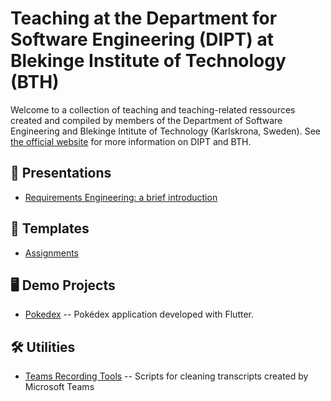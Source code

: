 # Teaching at the Department for Software Engineering (DIPT) at Blekinge Institute of Technology (BTH)

Welcome to a collection of teaching and teaching-related ressources created and compiled by members of the
Department of Software Engineering and Blekinge Intitute of Technology (Karlskrona, Sweden).
See [the official website](https://www.bth.se/eng/about-bth/departments/softwareengineering/) for more information on DIPT and BTH.

## 💁 Presentations

 * [Requirements Engineering: a brief introduction](https://github.com/bth-dipt-teaching/req-eng-fundamentals)

## 📄 Templates

 * [Assignments](https://github.com/bth-dipt-teaching/DIPT_assignment_tmpl)

## 🖥️ Demo Projects

 * [Pokedex](https://github.com/bth-dipt-teaching/pokedex) -- Pokédex application developed with Flutter.

## 🛠️ Utilities

 * [Teams Recording Tools](https://github.com/bth-dipt-teaching/teams-recordings-tools) -- Scripts for cleaning transcripts created by Microsoft Teams
